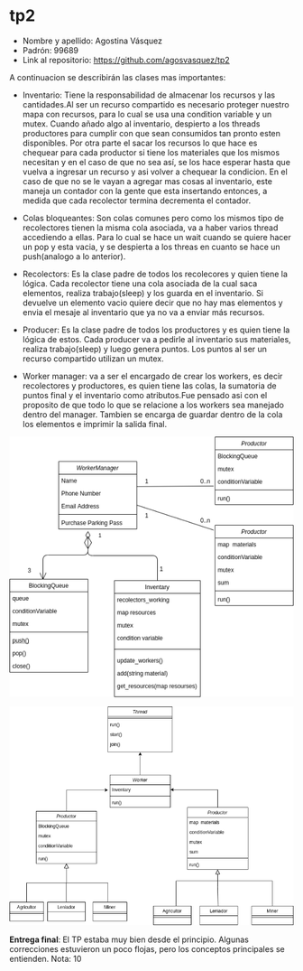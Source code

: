 # tp2

* Nombre y apellido: Agostina Vásquez
* Padrón: 99689
* Link al repositorio: https://github.com/agosvasquez/tp2

A continuacion se describirán las clases mas importantes:

* Inventario: Tiene la responsabilidad de almacenar los recursos y las cantidades.Al ser un recurso compartido es necesario proteger nuestro mapa con recursos, para lo cual se usa una condition variable y un mutex. Cuando añado algo al inventario, despierto a los threads productores para cumplir con que sean consumidos tan pronto esten disponibles. Por otra parte el sacar los recursos lo que hace es chequear para cada productor si tiene los materiales que los mismos necesitan y en el caso de que no sea así, se los hace esperar hasta que vuelva a ingresar un recurso y asi volver a chequear la condicion. En el caso de que no se le vayan a agregar mas cosas al inventario, este maneja un contador con la gente que esta insertando entonces, a medida que cada recolector termina decrementa el contador.

* Colas bloqueantes: Son colas comunes pero como los mismos tipo de recolectores tienen la misma cola asociada, va a haber varios thread accediendo a ellas. Para lo cual se hace un wait cuando se quiere hacer un pop y esta vacia, y se despierta a los threas en cuanto se hace un push(analogo a lo anterior).

* Recolectors: Es la clase padre de todos los recolecores y quien tiene la lógica. Cada recolector tiene una cola asociada de la cual saca elementos, realiza trabajo(sleep) y los guarda en el inventario. Si devuelve un elemento vacio quiere decir que no hay mas elementos y envia el mesaje al inventario que ya no va a enviar más recursos. 

* Producer: Es la clase padre de todos los productores y es quien tiene la lógica de estos. Cada producer va a pedirle al inventario sus materiales, realiza trabajo(sleep) y luego genera puntos. Los puntos al ser un recurso compartido utilizan un mutex.

* Worker manager: va a ser el encargado de crear los workers, es decir recolectores y productores, es quien tiene las colas, la sumatoria de puntos final y el inventario como atributos.Fue pensado asi con el proposito de que todo lo que se relacione a los workers sea manejado dentro del manager. Tambien se encarga de guardar dentro de la cola los elementos e imprimir la salida final.

![Diagrama](diagram.png)

![Distribucion herencia](clases.png)

**Entrega final**: El TP estaba muy bien desde el principio. Algunas correcciones estuvieron un poco flojas, pero los conceptos principales se entienden. Nota: 10

